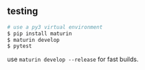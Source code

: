 ## testing

```sh
# use a py3 virtual environment
$ pip install maturin
$ maturin develop
$ pytest
```

use `maturin develop --release` for fast builds.